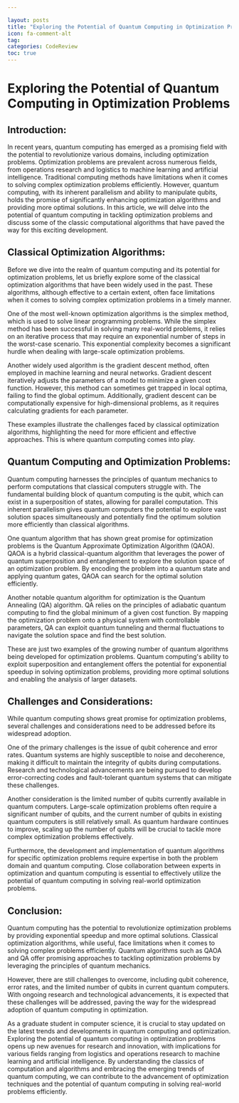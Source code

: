 ```yaml
---

layout: posts
title: "Exploring the Potential of Quantum Computing in Optimization Problems"
icon: fa-comment-alt
tag:      
categories: CodeReview
toc: true
---
```




# Exploring the Potential of Quantum Computing in Optimization Problems

## Introduction:

In recent years, quantum computing has emerged as a promising field with the potential to revolutionize various domains, including optimization problems. Optimization problems are prevalent across numerous fields, from operations research and logistics to machine learning and artificial intelligence. Traditional computing methods have limitations when it comes to solving complex optimization problems efficiently. However, quantum computing, with its inherent parallelism and ability to manipulate qubits, holds the promise of significantly enhancing optimization algorithms and providing more optimal solutions. In this article, we will delve into the potential of quantum computing in tackling optimization problems and discuss some of the classic computational algorithms that have paved the way for this exciting development.

## Classical Optimization Algorithms:

Before we dive into the realm of quantum computing and its potential for optimization problems, let us briefly explore some of the classical optimization algorithms that have been widely used in the past. These algorithms, although effective to a certain extent, often face limitations when it comes to solving complex optimization problems in a timely manner.

One of the most well-known optimization algorithms is the simplex method, which is used to solve linear programming problems. While the simplex method has been successful in solving many real-world problems, it relies on an iterative process that may require an exponential number of steps in the worst-case scenario. This exponential complexity becomes a significant hurdle when dealing with large-scale optimization problems.

Another widely used algorithm is the gradient descent method, often employed in machine learning and neural networks. Gradient descent iteratively adjusts the parameters of a model to minimize a given cost function. However, this method can sometimes get trapped in local optima, failing to find the global optimum. Additionally, gradient descent can be computationally expensive for high-dimensional problems, as it requires calculating gradients for each parameter.

These examples illustrate the challenges faced by classical optimization algorithms, highlighting the need for more efficient and effective approaches. This is where quantum computing comes into play.

## Quantum Computing and Optimization Problems:

Quantum computing harnesses the principles of quantum mechanics to perform computations that classical computers struggle with. The fundamental building block of quantum computing is the qubit, which can exist in a superposition of states, allowing for parallel computation. This inherent parallelism gives quantum computers the potential to explore vast solution spaces simultaneously and potentially find the optimum solution more efficiently than classical algorithms.

One quantum algorithm that has shown great promise for optimization problems is the Quantum Approximate Optimization Algorithm (QAOA). QAOA is a hybrid classical-quantum algorithm that leverages the power of quantum superposition and entanglement to explore the solution space of an optimization problem. By encoding the problem into a quantum state and applying quantum gates, QAOA can search for the optimal solution efficiently.

Another notable quantum algorithm for optimization is the Quantum Annealing (QA) algorithm. QA relies on the principles of adiabatic quantum computing to find the global minimum of a given cost function. By mapping the optimization problem onto a physical system with controllable parameters, QA can exploit quantum tunneling and thermal fluctuations to navigate the solution space and find the best solution.

These are just two examples of the growing number of quantum algorithms being developed for optimization problems. Quantum computing's ability to exploit superposition and entanglement offers the potential for exponential speedup in solving optimization problems, providing more optimal solutions and enabling the analysis of larger datasets.

## Challenges and Considerations:

While quantum computing shows great promise for optimization problems, several challenges and considerations need to be addressed before its widespread adoption.

One of the primary challenges is the issue of qubit coherence and error rates. Quantum systems are highly susceptible to noise and decoherence, making it difficult to maintain the integrity of qubits during computations. Research and technological advancements are being pursued to develop error-correcting codes and fault-tolerant quantum systems that can mitigate these challenges.

Another consideration is the limited number of qubits currently available in quantum computers. Large-scale optimization problems often require a significant number of qubits, and the current number of qubits in existing quantum computers is still relatively small. As quantum hardware continues to improve, scaling up the number of qubits will be crucial to tackle more complex optimization problems effectively.

Furthermore, the development and implementation of quantum algorithms for specific optimization problems require expertise in both the problem domain and quantum computing. Close collaboration between experts in optimization and quantum computing is essential to effectively utilize the potential of quantum computing in solving real-world optimization problems.

## Conclusion:

Quantum computing has the potential to revolutionize optimization problems by providing exponential speedup and more optimal solutions. Classical optimization algorithms, while useful, face limitations when it comes to solving complex problems efficiently. Quantum algorithms such as QAOA and QA offer promising approaches to tackling optimization problems by leveraging the principles of quantum mechanics.

However, there are still challenges to overcome, including qubit coherence, error rates, and the limited number of qubits in current quantum computers. With ongoing research and technological advancements, it is expected that these challenges will be addressed, paving the way for the widespread adoption of quantum computing in optimization.

As a graduate student in computer science, it is crucial to stay updated on the latest trends and developments in quantum computing and optimization. Exploring the potential of quantum computing in optimization problems opens up new avenues for research and innovation, with implications for various fields ranging from logistics and operations research to machine learning and artificial intelligence. By understanding the classics of computation and algorithms and embracing the emerging trends of quantum computing, we can contribute to the advancement of optimization techniques and the potential of quantum computing in solving real-world problems efficiently.